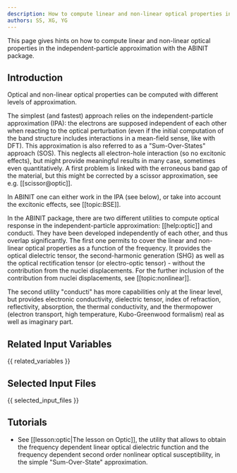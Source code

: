 ```yaml
---
description: How to compute linear and non-linear optical properties in the independent-particle approximation
authors: SS, XG, YG
---
```

<!--- This is the source file for this topics. Can be edited. -->

This page gives hints on how to compute linear and non-linear optical properties 
in the independent-particle approximation with the ABINIT package.

## Introduction

Optical and non-linear optical properties can be computed with different
levels of approximation.

The simplest (and fastest) approach relies on the independent-particle
approximation (IPA): the electrons are supposed independent of each other when
reacting to the optical perturbation (even if the initial computation of the
band structure includes interactions in a mean-field sense, like with DFT).
This approximation is also referred to as a "Sum-Over-States" approach (SOS).
This neglects all electron-hole interaction (so no excitonic effects), but
might provide meaningful results in many case, sometimes even quantitatively.
A first problem is linked with the erroneous band gap of the material, but
this might be corrected by a scissor approximation, see e.g. [[scissor@optic]].

In ABINIT one can either work in the IPA (see below), or take into account the
excitonic effects, see [[topic:BSE]].

In the ABINIT package, there are two different utilities to compute optical
response in the independent-particle approximation: [[help:optic]] and
conducti. They have been developed independently of each other, and thus
overlap significantly. The first one permits to cover the linear and non-
linear optical properties as a function of the frequency. It provides the
optical dielectric tensor, the second-harmonic generation (SHG) as well as the
optical rectification tensor (or electro-optic tensor) - without the
contribution from the nuclei displacements. For the further inclusion of the
contribution from nuclei displacements, see [[topic:nonlinear]].

The second utility "conducti" has more capabilities only at the linear level,
but provides electronic conductivity, dielectric tensor, index of refraction,
reflectivity, absorption, the thermal conductivity, and the thermopower
(electron transport, high temperature, Kubo-Greenwood formalism) real as well
as imaginary part.



## Related Input Variables

{{ related_variables }}

## Selected Input Files

{{ selected_input_files }}

## Tutorials

* See [[lesson:optic|The lesson on Optic]], the utility that allows to obtain the frequency dependent linear optical dielectric function and the frequency dependent second order nonlinear optical susceptibility, in the simple "Sum-Over-State" approximation.

